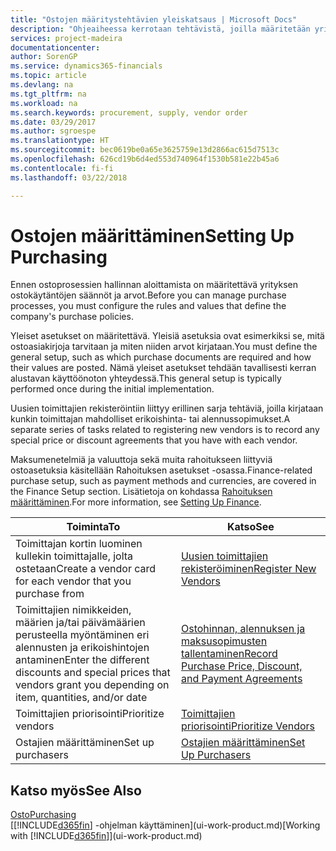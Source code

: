 ```yaml
---
title: "Ostojen määritystehtävien yleiskatsaus | Microsoft Docs"
description: "Ohjeaiheessa kerrotaan tehtävistä, joilla määritetään yrityksen hallintakäytäntöjä, ja määritetään ostoprosessit."
services: project-madeira
documentationcenter: 
author: SorenGP
ms.service: dynamics365-financials
ms.topic: article
ms.devlang: na
ms.tgt_pltfrm: na
ms.workload: na
ms.search.keywords: procurement, supply, vendor order
ms.date: 03/29/2017
ms.author: sgroespe
ms.translationtype: HT
ms.sourcegitcommit: bec0619be0a65e3625759e13d2866ac615d7513c
ms.openlocfilehash: 626cd19b6d4ed553d740964f1530b581e22b45a6
ms.contentlocale: fi-fi
ms.lasthandoff: 03/22/2018

---
```

# <a name="setting-up-purchasing"></a><span data-ttu-id="b6d83-103">Ostojen määrittäminen</span><span class="sxs-lookup"><span data-stu-id="b6d83-103">Setting Up Purchasing</span></span>
<span data-ttu-id="b6d83-104">Ennen ostoprosessien hallinnan aloittamista on määritettävä yrityksen ostokäytäntöjen säännöt ja arvot.</span><span class="sxs-lookup"><span data-stu-id="b6d83-104">Before you can manage purchase processes, you must configure the rules and values that define the company's purchase policies.</span></span>

<span data-ttu-id="b6d83-105">Yleiset asetukset on määritettävä. Yleisiä asetuksia ovat esimerkiksi se, mitä ostoasiakirjoja tarvitaan ja miten niiden arvot kirjataan.</span><span class="sxs-lookup"><span data-stu-id="b6d83-105">You must define the general setup, such as which purchase documents are required and how their values are posted.</span></span> <span data-ttu-id="b6d83-106">Nämä yleiset asetukset tehdään tavallisesti kerran alustavan käyttöönoton yhteydessä.</span><span class="sxs-lookup"><span data-stu-id="b6d83-106">This general setup is typically performed once during the initial implementation.</span></span>

<span data-ttu-id="b6d83-107">Uusien toimittajien rekisteröintiin liittyy erillinen sarja tehtäviä, joilla kirjataan kunkin toimittajan mahdolliset erikoishinta- tai alennussopimukset.</span><span class="sxs-lookup"><span data-stu-id="b6d83-107">A separate series of tasks related to registering new vendors is to record any special price or discount agreements that you have with each vendor.</span></span>

<span data-ttu-id="b6d83-108">Maksumenetelmiä ja valuuttoja sekä muita rahoitukseen liittyviä ostoasetuksia käsitellään Rahoituksen asetukset -osassa.</span><span class="sxs-lookup"><span data-stu-id="b6d83-108">Finance-related purchase setup, such as payment methods and currencies, are covered in the Finance Setup section.</span></span> <span data-ttu-id="b6d83-109">Lisätietoja on kohdassa [Rahoituksen määrittäminen](finance-setup-finance.md).</span><span class="sxs-lookup"><span data-stu-id="b6d83-109">For more information, see [Setting Up Finance](finance-setup-finance.md).</span></span>

| <span data-ttu-id="b6d83-110">Toiminta</span><span class="sxs-lookup"><span data-stu-id="b6d83-110">To</span></span> | <span data-ttu-id="b6d83-111">Katso</span><span class="sxs-lookup"><span data-stu-id="b6d83-111">See</span></span> |
| --- | --- |
| <span data-ttu-id="b6d83-112">Toimittajan kortin luominen kullekin toimittajalle, jolta ostetaan</span><span class="sxs-lookup"><span data-stu-id="b6d83-112">Create a vendor card for each vendor that you purchase from</span></span>|[<span data-ttu-id="b6d83-113">Uusien toimittajien rekisteröiminen</span><span class="sxs-lookup"><span data-stu-id="b6d83-113">Register New Vendors</span></span>](purchasing-how-register-new-vendors.md) |
| <span data-ttu-id="b6d83-114">Toimittajien nimikkeiden, määrien ja/tai päivämäärien perusteella myöntäminen eri alennusten ja erikoishintojen antaminen</span><span class="sxs-lookup"><span data-stu-id="b6d83-114">Enter the different discounts and special prices that vendors grant you depending on item, quantities, and/or date</span></span> |[<span data-ttu-id="b6d83-115">Ostohinnan, alennuksen ja maksusopimusten tallentaminen</span><span class="sxs-lookup"><span data-stu-id="b6d83-115">Record Purchase Price, Discount, and Payment Agreements</span></span>](purchasing-how-record-purchase-price-discount-payment-agreements.md) |
| <span data-ttu-id="b6d83-116">Toimittajien priorisointi</span><span class="sxs-lookup"><span data-stu-id="b6d83-116">Prioritize vendors</span></span> |[<span data-ttu-id="b6d83-117">Toimittajien priorisointi</span><span class="sxs-lookup"><span data-stu-id="b6d83-117">Prioritize Vendors</span></span>](purchasing-how-prioritize-vendors.md) |
| <span data-ttu-id="b6d83-118">Ostajien määrittäminen</span><span class="sxs-lookup"><span data-stu-id="b6d83-118">Set up purchasers</span></span> |[<span data-ttu-id="b6d83-119">Ostajien määrittäminen</span><span class="sxs-lookup"><span data-stu-id="b6d83-119">Set Up Purchasers</span></span>](purchasing-how-setup-purchasers.md) |

## <a name="see-also"></a><span data-ttu-id="b6d83-120">Katso myös</span><span class="sxs-lookup"><span data-stu-id="b6d83-120">See Also</span></span>
[<span data-ttu-id="b6d83-121">Osto</span><span class="sxs-lookup"><span data-stu-id="b6d83-121">Purchasing</span></span>](purchasing-manage-purchasing.md)  
<span data-ttu-id="b6d83-122">[[!INCLUDE[d365fin](includes/d365fin_md.md)] -ohjelman käyttäminen](ui-work-product.md)</span><span class="sxs-lookup"><span data-stu-id="b6d83-122">[Working with [!INCLUDE[d365fin](includes/d365fin_md.md)]](ui-work-product.md)</span></span>


